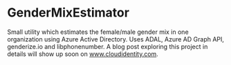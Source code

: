# GenderMixEstimator

Small utility which estimates the female/male gender mix in one organization using Azure Active Directory.
Uses ADAL, Azure AD Graph API, genderize.io and libphonenumber.
A blog post exploring this project in details will show up soon on www.cloudidentity.com.
